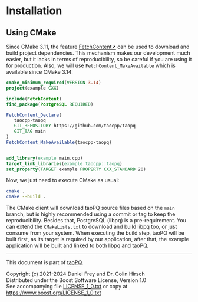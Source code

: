 # Installation

## Using CMake

Since CMake 3.11, the feature [FetchContent➚](https://cmake.org/cmake/help/latest/module/FetchContent.html) can be used to download and build project dependencies.
This mechanism makes our development much easier, but it lacks in terms of reproducibility, so be careful if you are using it for production. Also, we will use `FetchContent_MakeAvailable` which is available since CMake 3.14:

```cmake
cmake_minimum_required(VERSION 3.14)
project(example CXX)

include(FetchContent)
find_package(PostgreSQL REQUIRED)

FetchContent_Declare(
   taocpp-taopq
   GIT_REPOSITORY https://github.com/taocpp/taopq
   GIT_TAG main
)
FetchContent_MakeAvailable(taocpp-taopq)


add_library(example main.cpp)
target_link_libraries(example taocpp::taopq)
set_property(TARGET example PROPERTY CXX_STANDARD 20)
```

Now, we just need to execute CMake as usual:

```sh
cmake .
cmake --build .
```

The CMake client will download taoPQ source files based on the `main` branch, but is highly recommended using a commit or tag to keep the reproducibility.
Besides that, PostgreSQL (libpq) is a pre-requirement. You can extend the `CMakeLists.txt` to download and build libpq too, or just consume from your system.
When executing the build step, taoPQ will be built first, as its target is required by our application, after that, the example application will be built and linked to both libpq and taoPQ.

---

This document is part of [taoPQ](https://github.com/taocpp/taopq).

Copyright (c) 2021-2024 Daniel Frey and Dr. Colin Hirsch<br>
Distributed under the Boost Software License, Version 1.0<br>
See accompanying file [LICENSE_1_0.txt](../LICENSE_1_0.txt) or copy at https://www.boost.org/LICENSE_1_0.txt

